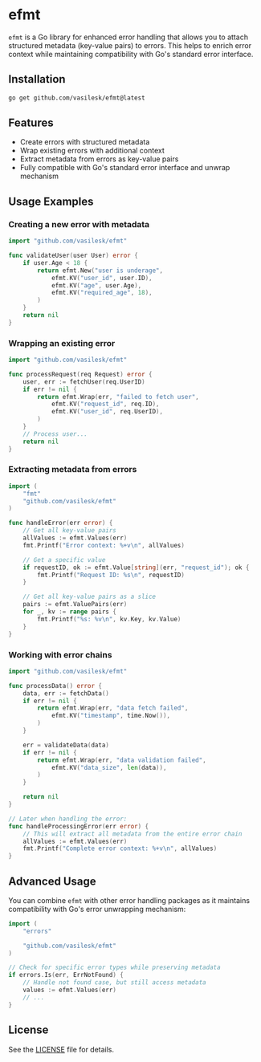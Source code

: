 # efmt

`efmt` is a Go library for enhanced error handling that allows you to attach structured metadata (key-value pairs) to errors. This helps to enrich error context while maintaining compatibility with Go's standard error interface.

## Installation

```bash
go get github.com/vasilesk/efmt@latest
```

## Features

- Create errors with structured metadata
- Wrap existing errors with additional context
- Extract metadata from errors as key-value pairs
- Fully compatible with Go's standard error interface and unwrap mechanism

## Usage Examples

### Creating a new error with metadata

```go
import "github.com/vasilesk/efmt"

func validateUser(user User) error {
    if user.Age < 18 {
        return efmt.New("user is underage",
            efmt.KV("user_id", user.ID),
            efmt.KV("age", user.Age),
            efmt.KV("required_age", 18),
        )
    }
    return nil
}
```

### Wrapping an existing error

```go
import "github.com/vasilesk/efmt"

func processRequest(req Request) error {
    user, err := fetchUser(req.UserID)
    if err != nil {
        return efmt.Wrap(err, "failed to fetch user",
            efmt.KV("request_id", req.ID),
            efmt.KV("user_id", req.UserID),
        )
    }
    // Process user...
    return nil
}
```

### Extracting metadata from errors

```go
import (
    "fmt"
    "github.com/vasilesk/efmt"
)

func handleError(err error) {
    // Get all key-value pairs
    allValues := efmt.Values(err)
    fmt.Printf("Error context: %+v\n", allValues)

    // Get a specific value
    if requestID, ok := efmt.Value[string](err, "request_id"); ok {
        fmt.Printf("Request ID: %s\n", requestID)
    }

    // Get all key-value pairs as a slice
    pairs := efmt.ValuePairs(err)
    for _, kv := range pairs {
        fmt.Printf("%s: %v\n", kv.Key, kv.Value)
    }
}
```

### Working with error chains

```go
import "github.com/vasilesk/efmt"

func processData() error {
    data, err := fetchData()
    if err != nil {
        return efmt.Wrap(err, "data fetch failed",
            efmt.KV("timestamp", time.Now()),
        )
    }

    err = validateData(data)
    if err != nil {
        return efmt.Wrap(err, "data validation failed",
            efmt.KV("data_size", len(data)),
        )
    }

    return nil
}

// Later when handling the error:
func handleProcessingError(err error) {
    // This will extract all metadata from the entire error chain
    allValues := efmt.Values(err)
    fmt.Printf("Complete error context: %+v\n", allValues)
}
```

## Advanced Usage

You can combine `efmt` with other error handling packages as it maintains compatibility with Go's error unwrapping mechanism:

```go
import (
    "errors"

    "github.com/vasilesk/efmt"
)

// Check for specific error types while preserving metadata
if errors.Is(err, ErrNotFound) {
    // Handle not found case, but still access metadata
    values := efmt.Values(err)
    // ...
}
```

## License

See the [LICENSE](LICENSE) file for details.
